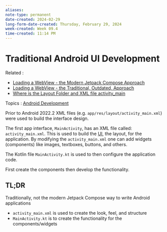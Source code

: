 ```yaml
---
aliases:
note-type: permanent
date-created: 2024-02-29
long-form-date-created: Thursday, February 29, 2024
week-created: Week 09.4
time-created: 11:14 PM
---
```


# Traditional Android UI Development

Related :

- [Loading a WebView - the Modern Jetpack Compose Approach](../Book%20Notes%20and%20References%20Library%20📚/How%20to%20Build%20Android%20Apps%20with%20Kotlin/Loading%20a%20WebView%20-%20the%20Modern%20Jetpack%20Compose%20Approach.md)
- [Loading a WebView - the Traditional, Outdated, Approach](../Book%20Notes%20and%20References%20Library%20📚/How%20to%20Build%20Android%20Apps%20with%20Kotlin/Loading%20a%20WebView%20-%20the%20Traditional,%20Outdated,%20Approach.md)
- [Where is the Layout Folder and XML file activity_main](../Book%20Notes%20and%20References%20Library%20📚/How%20to%20Build%20Android%20Apps%20with%20Kotlin/Where%20is%20the%20Layout%20Folder%20and%20XML%20file%20activity_main.md)

Topics : [Android Development](../4-hub-notes-🚉/Android%20Development.md)

Prior to Android 2022.2 XML files (e.g. `app/res/layout/activity_main.xml`)
were used to build the interface design.

The first app interface, `MainActivity`, has an XML file called: `activity_main.xml`.
This is used to build the [UI](../4-hub-notes-🚉/User%20Interface.md), the layout,
for the application. By modifying the `activity_main.xml` one can add widgets
(components) like images, textboxes, buttons, and others.

The Kotlin file `MainActivity.kt` is used to then configure the application code.

First create the components then develop the functionality.

## TL;DR

Traditionally, not the modern Jetpack Compose way to write Android applications

- `activity_main.xml` is used to create the look, feel, and structure
- `MainActivity.kt` is to create the functionality for the components/widgets
